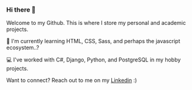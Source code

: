 ### Hi there 👋

Welcome to my Github.
This is where I store my personal and academic projects.

🌱 I'm currently learning HTML, CSS, Sass, and perhaps the javascript ecosystem..?

💻 I've worked with C#, Django, Python, and PostgreSQL in my hobby projects.

Want to connect? Reach out to me on my [Linkedin](https://www.linkedin.com/in/zowie-beha-4b0498250) :)

<!--
**1zzowiebeha/1zzowiebeha** is a ✨ _special_ ✨ repository because its `README.md` (this file) appears on your GitHub profile.

Here are some ideas to get you started:

- 🔭 I’m currently working on ...
- 🌱 I’m currently learning ...
- 👯 I’m looking to collaborate on ...
- 🤔 I’m looking for help with ...
- 💬 Ask me about ...
- 📫 How to reach me: ...
- 😄 Pronouns: ...
- ⚡ Fun fact: ...
-->
